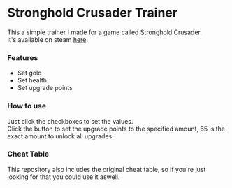 # Stronghold Crusader Trainer
This a simple trainer I made for a game called Stronghold Crusader.  
It's available on steam [here](http://store.steampowered.com/app/40970/).

### Features
- Set gold
- Set health
- Set upgrade points

### How to use
Just click the checkboxes to set the values.  
Click the button to set the upgrade points to the specified amount,	65 is the exact amount to unlock all upgrades.

### Cheat Table
This repository also includes the original cheat table, so if you're just looking for that you could use it aswell.
